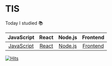 # TIS
Today I studied 📚

|JavaScript|React|Node.js|Frontend|
|:---:|:---:|:--:|:---:|
|[JavaScript](./JavaScript/README.md)|[React](./React/README.md)|[Node.js](./Node.js/README.md)|[Frontend](./Frontend/README.md)|

[![Hits](https://hits.seeyoufarm.com/api/count/incr/badge.svg?url=https%3A%2F%2Fgithub.com%2Fbeurmuz%2FTIS&count_bg=%23E0528A&title_bg=%23555555&icon=&icon_color=%23E7E7E7&title=VIEWS&edge_flat=true)](https://hits.seeyoufarm.com)
